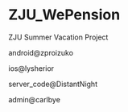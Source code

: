# ZJU_WePension
ZJU Summer Vacation Project

android@zproizuko


ios@lysherior

server_code@DistantNight

admin@carlbye

